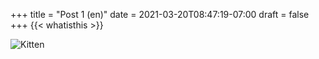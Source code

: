 +++
title = "Post 1 (en)"
date = 2021-03-20T08:47:19-07:00
draft = false
+++
{{< whatisthis >}}

![Kitten](/img/a.jpg)
